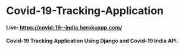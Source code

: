 ﻿# Covid-19-Tracking-Application
 
#### Live: https://covid-19--india.herokuapp.com/

#### Covid-19 Tracking Application Using Django and Covid-19 India API.
